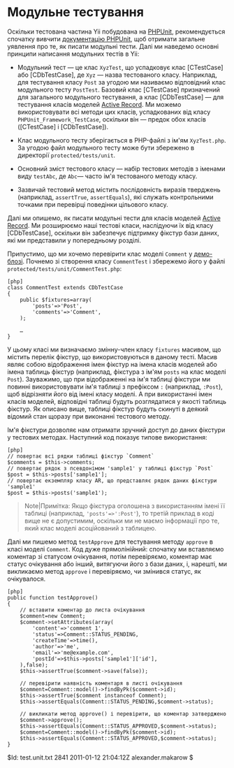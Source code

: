 Модульне тестування
===================

Оскільки тестована частина Yii побудована на [PHPUnit](http://www.phpunit.de/), рекомендується спочатку вивчити [документацію PHPUnit](http://www.phpunit.de/manual/current/en/index.html), щоб отримати загальне уявлення про те, як писати модульні тести. Далі ми наведемо основні принципи написання модульних тестів в Yii:

 * Модульний тест — це клас `XyzTest`, що успадковує клас [CTestCase] або [CDbTestCase], де `Xyz` — назва тестованого класу. Наприклад, для тестування класу `Post` за угодою ми називаємо відповідний клас модульного тесту `PostTest`. Базовий клас [CTestCase] призначений для загального модульного тестування, а клас [CDbTestCase] — для тестування класів моделей [Active Record](/doc/guide/database.ar). Ми можемо використовувати всі методи цих класів, успадкованих від класу `PHPUnit_Framework_TestCase`, оскільки він — предок обох класів ([CTestCase] і [CDbTestCase]).

 * Клас модульного тесту зберігається в PHP-файлі з ім'ям `XyzTest.php`. За угодою файл модульного тесту може бути збережено в директорії `protected/tests/unit`.

 * Основний зміст тестового класу — набір тестових методів з іменами виду `testAbc`, де `Abc`— часто ім'я тестованого методу класу.

 * Зазвичай тестовий метод містить послідовність виразів тверджень (наприклад, `assertTrue`, `assertEquals`), які служать контрольними точками при перевірці поведінки цільового класу.

Далі ми опишемо, як писати модульні тести для класів моделей [Active Record](/doc/guide/database.ar). Ми розширюємо наші тестові класи, наслідуючи їх від класу [CDbTestCase], оскільки він забезпечує підтримку фікстур бази даних, які ми представили у попередньому розділі.

Припустимо, що ми хочемо перевірити клас моделі `Comment` у [демо-блозі](http://www.yiiframework.com/demos/blog/). Почнемо зі створення класу `CommentTest` і збережемо його у файлі `protected/tests/unit/CommentTest.php`:

~~~
[php]
class CommentTest extends CDbTestCase
{
	public $fixtures=array(
		'posts'=>'Post',
		'comments'=>'Comment',
	);

	…
}
~~~

У цьому класі ми визначаємо змінну-член класу `fixtures` масивом, що містить перелік фікстур, що використовуються в даному тесті. Масив являє собою відображення імен фікстур на імена класів моделей або імена таблиць фікстур (наприклад, фікстура з ім'ям `posts` на клас моделі `Post`). Зауважимо, що при відображенні на ім'я таблиці фікстури ми повинні використовувати ім'я таблиці з префіксом `:` (наприклад, `:Post`), щоб відрізняти його від імені класу моделі. А при використанні імен класів моделей, відповідні таблиці будуть розглядатися у якості таблиць фікстур. Як описано вище, таблиці фікстур будуть скинуті в деякий відомий стан щоразу при виконанні тестового методу.

Ім'я фікстури дозволяє нам отримати зручний доступ до даних фікстури у тестових методах. Наступний код показує типове використання:

~~~
[php]
// повертає всі рядки таблиці фікстур `Comment`
$comments = $this->comments;
// повертає рядок з псевдонімом 'sample1' у таблиці фікстур `Post`
$post = $this->posts['sample1'];
// повертає екземпляр класу AR, що представляє рядок даних фікстури 'sample1'
$post = $this->posts('sample1');
~~~

> Note|Примітка: Якщо фікстура оголошена з використанням імені її таблиці (наприклад, `'posts'=>':Post'`), то третій приклад в коді вище не є допустимим, оскільки ми не маємо інформації про те, який клас моделі асоційований з таблицею.

Далі ми пишемо метод `testApprove` для тестування методу `approve` в класі моделі `Comment`. Код дуже прямолінійний: спочатку ми вставляємо коментар зі статусом очікування, потім перевіряємо, коментар має статус очікування або інший, витягуючи його з бази даних, і, нарешті, ми викликаємо метод `approve` і перевіряємо, чи змінився статус, як очікувалося.

~~~
[php]
public function testApprove()
{
	// вставити коментар до листа очікування
	$comment=new Comment;
	$comment->setAttributes(array(
		'content'=>'comment 1',
		'status'=>Comment::STATUS_PENDING,
		'createTime'=>time(),
		'author'=>'me',
		'email'=>'me@example.com',
		'postId'=>$this->posts['sample1']['id'],
	),false);
	$this->assertTrue($comment->save(false));

	// перевірити наявність коментаря в листі очікування
	$comment=Comment::model()->findByPk($comment->id);
	$this->assertTrue($comment instanceof Comment);
	$this->assertEquals(Comment::STATUS_PENDING,$comment->status);

	// викликати метод approve() і перевірити, що коментар затверджено
	$comment->approve();
	$this->assertEquals(Comment::STATUS_APPROVED,$comment->status);
	$comment=Comment::model()->findByPk($comment->id);
	$this->assertEquals(Comment::STATUS_APPROVED,$comment->status);
}
~~~


<div class="revision">$Id: test.unit.txt 2841 2011-01-12 21:04:12Z alexander.makarow $</div>